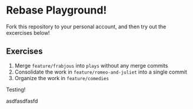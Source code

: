 # Rebase Playground!

Fork this repository to your personal account, and then try out the excercises
below!

## Exercises

1. Merge `feature/frabjous` into `plays` without any merge commits
2. Consolidate the work in `feature/romeo-and-juliet` into a single commit
3. Organize the work in `feature/comedies`

Testing!

asdfasdfasfd
